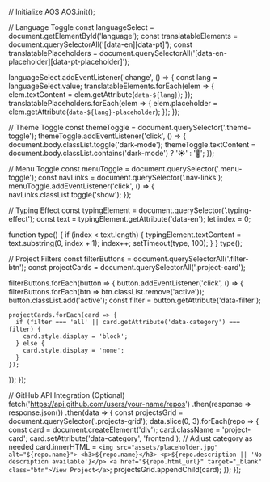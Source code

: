 // Initialize AOS
AOS.init();

// Language Toggle
const languageSelect = document.getElementById('language');
const translatableElements = document.querySelectorAll('[data-en][data-pt]');
const translatablePlaceholders = document.querySelectorAll('[data-en-placeholder][data-pt-placeholder]');

languageSelect.addEventListener('change', () => {
  const lang = languageSelect.value;
  translatableElements.forEach(elem => {
    elem.textContent = elem.getAttribute(`data-${lang}`);
  });
  translatablePlaceholders.forEach(elem => {
    elem.placeholder = elem.getAttribute(`data-${lang}-placeholder`);
  });
});

// Theme Toggle
const themeToggle = document.querySelector('.theme-toggle');
themeToggle.addEventListener('click', () => {
  document.body.classList.toggle('dark-mode');
  themeToggle.textContent = document.body.classList.contains('dark-mode') ? '☀️' : '🌙';
});

// Menu Toggle
const menuToggle = document.querySelector('.menu-toggle');
const navLinks = document.querySelector('.nav-links');
menuToggle.addEventListener('click', () => {
  navLinks.classList.toggle('show');
});

// Typing Effect
const typingElement = document.querySelector('.typing-effect');
const text = typingElement.getAttribute('data-en');
let index = 0;

function type() {
  if (index < text.length) {
    typingElement.textContent = text.substring(0, index + 1);
    index++;
    setTimeout(type, 100);
  }
}
type();

// Project Filters
const filterButtons = document.querySelectorAll('.filter-btn');
const projectCards = document.querySelectorAll('.project-card');

filterButtons.forEach(button => {
  button.addEventListener('click', () => {
    filterButtons.forEach(btn => btn.classList.remove('active'));
    button.classList.add('active');
    const filter = button.getAttribute('data-filter');
    
    projectCards.forEach(card => {
      if (filter === 'all' || card.getAttribute('data-category') === filter) {
        card.style.display = 'block';
      } else {
        card.style.display = 'none';
      }
    });
  });
});

// GitHub API Integration (Optional)
fetch('https://api.github.com/users/your-name/repos')
  .then(response => response.json())
  .then(data => {
    const projectsGrid = document.querySelector('.projects-grid');
    data.slice(0, 3).forEach(repo => {
      const card = document.createElement('div');
      card.className = 'project-card';
      card.setAttribute('data-category', 'frontend'); // Adjust category as needed
      card.innerHTML = `
        <img src="assets/placeholder.jpg" alt="${repo.name}">
        <h3>${repo.name}</h3>
        <p>${repo.description || 'No description available'}</p>
        <a href="${repo.html_url}" target="_blank" class="btn">View Project</a>
      `;
      projectsGrid.appendChild(card);
    });
  });